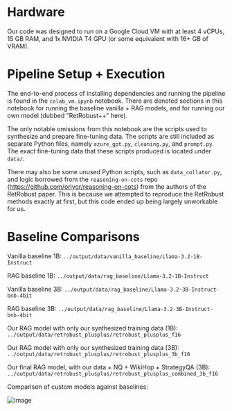 # Hardware

Our code was designed to run on a Google Cloud VM with at least 4 vCPUs, 15 GB RAM, and 1x NVIDIA T4 GPU (or some equivalent with 16+ GB of VRAM).

# Pipeline Setup + Execution

The end-to-end process of installing dependencies and running the pipeline is found in the `colab_vm.ipynb` notebook. There are denoted sections in this notebook for running the baseline vanilla + RAG models, and for running our own model (dubbed "RetRobust++" here).

The only notable omissions from this notebook are the scripts used to synthesize and prepare fine-tuning data. The scripts are still included as separate Python files, namely `azure_gpt.py`, `cleaning.py`, and `prompt.py`. The exact fine-tuning data that these scripts produced is located under `data/`.

There may also be some unused Python scripts, such as `data_collator.py`, and logic borrowed from the `reasoning-on-cots` repo (https://github.com/oriyor/reasoning-on-cots) from the authors of the RetRobust paper. This is because we attempted to reproduce the RetRobust methods exactly at first, but this code ended up being largely unworkable for us.

# Baseline Comparisons 

Vanilla baseline 1B: `../output/data/vanilla_baseline/Llama-3.2-1B-Instruct`

RAG baseline 1B: `../output/data/rag_baseline/Llama-3.2-1B-Instruct`

Vanilla baseline 3B: `../output/data/rag_baseline/Llama-3.2-3B-Instruct-bnb-4bit`

RAG baseline 3B: `../output/data/rag_baseline/Llama-3.2-3B-Instruct-bnb-4bit`

Our RAG model with only our synthesized training data (1B): `../output/data/retrobust_plusplus/retrobust_plusplus_f16`

Our RAG model with only our synthesized training data (3B): `../output/data/retrobust_plusplus/retrobust_plusplus_3b_f16`

Our final RAG model, with our data + NQ + WikiHop + StrategyQA (3B): `../output/data/retrobust_plusplus/retrobust_plusplus_combined_3b_f16`

Comparison of custom models against baselines: 

![image](https://github.com/user-attachments/assets/dd4b8452-fbaa-4f77-9e29-55478660b179)
